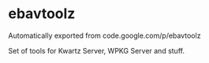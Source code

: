 # ebavtoolz
Automatically exported from code.google.com/p/ebavtoolz

Set of tools for Kwartz Server, WPKG Server and stuff.
